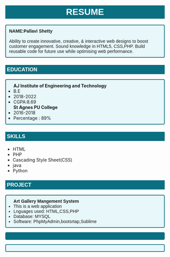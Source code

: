 
<!DOCTYPE html>
<head>
    
  <title>ASSIGNMENT4</title>
    </head>
   <body>
    <h1>RESUME</h1>
    
   <p><b>NAME:Pallavi Shetty</b><br><br>
        Ability to create innovative, creative, & interactive web designs to boost customer engagement. Sound knowledge in HTML5, CSS,PHP. Build reusable code for future use while optimising web performance. </p>

    
  <div class="education">
        <h3>EDUCATION</h3>
        <ul>
           <b>  AJ Institute of Engineering and Technology</b>
           <li>B.E</li>
           <li>2018-2022</li>
           <li>CGPA:8.69</li>
           <b>St Agnes PU College </b>
           <li>2016-2018</li>
           <li>Percentage : 89% </li>  
            
 </ul>
 </div>
    <div class="skills">
        <h3>SKILLS</h3>
        <ul>
            <li>HTML</li>
            <li>PHP</li>
            <li>Cascading Style Sheet(CSS)</li>
            <li>java</li>
            <li>Python</li>
        </ul>
    </div>
   
 <div class="project">
        <h3>PROJECT</h3>
   
<ul>
        <b> Art Gallery Mangement System</b>
        <li>This is a web application</li>
        <li>Lnguages used: HTML,CSS,PHP</li>
        <li>Database: MYSQL</li>
        <li>Software: PhpMyAdmin,bootsrtap,Sublime</li>
    </ul>
    </div> 
     <footer>
        <p style="background-color: rgb(10, 111, 129);"></p>
      </footer>
 
</body>   
</html>
<style>
    
body{
margin:0px 70px 0px 70px;
}
h1{
color: white;
background-color:rgb(10, 111, 129);
text-align: center;
padding: 5px;
font-family:Arial, Helvetica, sans-serif
}
p{
padding: 10px;
border: 2px solid rgb(10, 111, 129);
border-radius: 4px;
background-color:rgb(231, 247, 250);
font-family:Arial, Helvetica, sans-serif
}
h3{
color: white;
background-color:rgb(10, 111, 129);
text-align: left;
padding: 5px;
border-left: 10px;
font-family:Arial, Helvetica, sans-serif
}
.education ul  {
border: 2px solid rgb(10, 111, 129);
border-radius: 4px;
padding-top: 10px ;
padding-bottom: 10px;
background-color:rgb(231, 247, 250);
font-family:Arial, Helvetica, sans-serif

}

.skills ul {
border: 2px solid rgb(10, 111, 129);
border-radius: 4px;
padding-top: 10px ;
padding-bottom: 10px;
background-color:rgb(231, 247, 250);

font-family:Arial, Helvetica, sans-serif

}
.project ul {
border: 2px solid rgb(10, 111, 129);
border-radius: 4px;
padding-top: 10px ;
padding-bottom: 10px;
background-color:rgb(231, 247, 250);
font-family:Arial, Helvetica, sans-serif
}
footer{

background-color:rgb(10, 111, 129);

}
</style>

